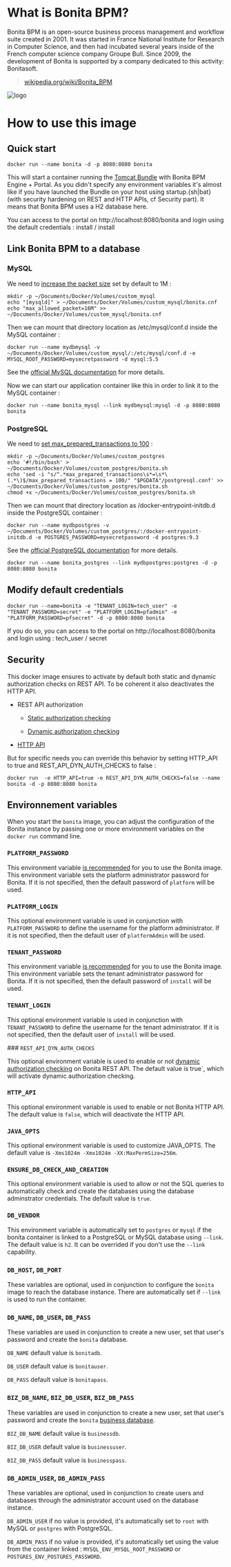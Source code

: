 # What is Bonita BPM?

Bonita BPM is an open-source business process management and workflow suite created in 2001. It was started in France National Institute for Research in Computer Science, and then had incubated several years inside of the French computer science company Groupe Bull. Since 2009, the development of Bonita is supported by a company dedicated to this activity: Bonitasoft.

> [wikipedia.org/wiki/Bonita_BPM](http://en.wikipedia.org/wiki/Bonita_BPM)

![logo](https://github.com/bonitasoft/docker/blob/master/bonita/7.0.0/logo.png?raw=true)

# How to use this image

## Quick start

	docker run --name bonita -d -p 8080:8080 bonita

This will start a container running the [Tomcat Bundle](http://documentation.bonitasoft.com/tomcat-bundle-2) with Bonita BPM Engine + Portal. As you didn't specify any environment variables it's almost like if you have launched the Bundle on your host using startup.{sh|bat} (with security hardening on REST and HTTP APIs, cf Security part). It means that Bonita BPM uses a H2 database here.

You can access to the portal on http://localhost:8080/bonita and login using the default credentials : install / install

## Link Bonita BPM to a database

### MySQL

We need to [increase the packet size](http://documentation.bonitasoft.com/database-configuration-2#mysqlspec) set by default to 1M :

	mkdir -p ~/Documents/Docker/Volumes/custom_mysql
	echo "[mysqld]" > ~/Documents/Docker/Volumes/custom_mysql/bonita.cnf
	echo "max_allowed_packet=16M" >> ~/Documents/Docker/Volumes/custom_mysql/bonita.cnf

Then we can mount that directory location as /etc/mysql/conf.d inside the MySQL container :

	docker run --name mydbmysql -v ~/Documents/Docker/Volumes/custom_mysql/:/etc/mysql/conf.d -e MYSQL_ROOT_PASSWORD=mysecretpassword -d mysql:5.5

See the [official MySQL documentation](https://registry.hub.docker.com/_/mysql/) for more details.

Now we can start our application container like this in order to link it to the MySQL container :

	docker run --name bonita_mysql --link mydbmysql:mysql -d -p 8080:8080 bonita

### PostgreSQL

We need to [set max_prepared_transactions to 100](http://documentation.bonitasoft.com/database-configuration-business-data-1) :

	mkdir -p ~/Documents/Docker/Volumes/custom_postgres
	echo '#!/bin/bash' > ~/Documents/Docker/Volumes/custom_postgres/bonita.sh
	echo 'sed -i "s/^.*max_prepared_transactions\s*=\s*\(.*\)$/max_prepared_transactions = 100/" "$PGDATA"/postgresql.conf' >> ~/Documents/Docker/Volumes/custom_postgres/bonita.sh
	chmod +x ~/Documents/Docker/Volumes/custom_postgres/bonita.sh

Then we can mount that directory location as /docker-entrypoint-initdb.d inside the PostgreSQL container :

	docker run --name mydbpostgres -v ~/Documents/Docker/Volumes/custom_postgres/:/docker-entrypoint-initdb.d -e POSTGRES_PASSWORD=mysecretpassword -d postgres:9.3

See the [official PostgreSQL documentation](https://registry.hub.docker.com/_/postgres/) for more details.

	docker run --name bonita_postgres --link mydbpostgres:postgres -d -p 8080:8080 bonita

## Modify default credentials

	docker run --name=bonita -e "TENANT_LOGIN=tech_user" -e "TENANT_PASSWORD=secret" -e "PLATFORM_LOGIN=pfadmin" -e "PLATFORM_PASSWORD=pfsecret" -d -p 8080:8080 bonita

If you do so, you can access to the portal on http://localhost:8080/bonita and login using : tech_user / secret

## Security

This docker image ensures to activate by default both static and dynamic authorization checks on REST API. To be coherent it also deactivates the HTTP API.

-	REST API authorization

	-	[Static authorization checking](http://documentation.bonitasoft.com/rest-api-authorization-0#static)

	-	[Dynamic authorization checking](http://documentation.bonitasoft.com/rest-api-authorization-0#dynamic)

-	[HTTP API](http://documentation.bonitasoft.com/rest-api-authorization-0#activate)

But for specific needs you can override this behavior by setting HTTP_API to true and REST_API_DYN_AUTH_CHECKS to false :

	docker run  -e HTTP_API=true -e REST_API_DYN_AUTH_CHECKS=false --name bonita -d -p 8080:8080 bonita

## Environnement variables

When you start the `bonita` image, you can adjust the configuration of the Bonita instance by passing one or more environment variables on the `docker run` command line.

### `PLATFORM_PASSWORD`

This environment variable [is recommended](http://documentation.bonitasoft.com/first-steps-after-setup-1#reset_pw) for you to use the Bonita image. This environment variable sets the platform administrator password for Bonita. If it is not specified, then the default password of `platform` will be used.

### `PLATFORM_LOGIN`

This optional environment variable is used in conjunction with `PLATFORM_PASSWORD` to define the username for the platform administrator. If it is not specified, then the default user of `platformAdmin` will be used.

### `TENANT_PASSWORD`

This environment variable [is recommended](http://documentation.bonitasoft.com/first-steps-after-setup-1#reset_pw) for you to use the Bonita image. This environment variable sets the tenant administrator password for Bonita. If it is not specified, then the default password of `install` will be used.

### `TENANT_LOGIN`

This optional environment variable is used in conjunction with `TENANT_PASSWORD` to define the username for the tenant administrator. If it is not specified, then the default user of `install` will be used.

### `REST_API_DYN_AUTH_CHECKS`

This optional environment variable is used to enable or not [dynamic authorization checking](http://documentation.bonitasoft.com/rest-api-authorization-0#dynamic) on Bonita REST API. The default value is true`, which will activate dynamic authorization checking.

### `HTTP_API`

This optional environment variable is used to enable or not Bonita HTTP API. The default value is `false`, which will deactivate the HTTP API.

### `JAVA_OPTS`

This optional environment variable is used to customize JAVA_OPTS. The default value is `-Xms1024m -Xmx1024m -XX:MaxPermSize=256m`.

### `ENSURE_DB_CHECK_AND_CREATION`

This optional environment variable is used to allow or not the SQL queries to automatically check and create the databases using the database adminstrator credentials. The default value is `true`.

### `DB_VENDOR`

This environment variable is automatically set to `postgres` or `mysql` if the bonita container is linked to a PostgreSQL or MySQL database using `--link`. The default value is `h2`. It can be overrided if you don't use the `--link` capability.

### `DB_HOST`, `DB_PORT`

These variables are optional, used in conjunction to configure the `bonita` image to reach the database instance. There are automatically set if `--link` is used to run the container.

### `DB_NAME`, `DB_USER`, `DB_PASS`

These variables are used in conjunction to create a new user, set that user's password and create the `bonita` database.

`DB_NAME` default value is `bonitadb`.

`DB_USER` default value is `bonitauser`.

`DB_PASS` default value is `bonitapass`.

### `BIZ_DB_NAME`, `BIZ_DB_USER`, `BIZ_DB_PASS`

These variables are used in conjunction to create a new user, set that user's password and create the `bonita` [business database](http://documentation.bonitasoft.com/business-data-model#bdmanddb).

`BIZ_DB_NAME` default value is `businessdb`.

`BIZ_DB_USER` default value is `businessuser`.

`BIZ_DB_PASS` default value is `businesspass`.

### `DB_ADMIN_USER`, `DB_ADMIN_PASS`

These variables are optional, used in conjunction to create users and databases through the administrator account used on the database instance.

`DB_ADMIN_USER` if no value is provided, it's automatically set to `root` with MySQL or `postgres` with PostgreSQL.

`DB_ADMIN_PASS` if no value is provided, it's automatically set using the value from the container linked : `MYSQL_ENV_MYSQL_ROOT_PASSWORD` or `POSTGRES_ENV_POSTGRES_PASSWORD`.

